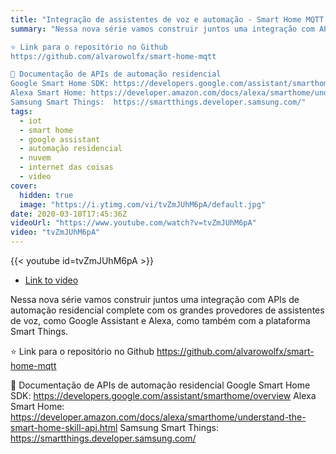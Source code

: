 ```yaml
---
title: "Integração de assistentes de voz e automação - Smart Home MQTT #1"
summary: "Nessa nova série vamos construir juntos uma integração com APIs de automação residencial complete com os grandes provedores de assistentes de voz, como Google Assistant e Alexa, como também com a plataforma Smart Things.

⭐️ Link para o repositório no Github
https://github.com/alvarowolfx/smart-home-mqtt

📖 Documentação de APIs de automação residencial
Google Smart Home SDK: https://developers.google.com/assistant/smarthome/overview
Alexa Smart Home: https://developer.amazon.com/docs/alexa/smarthome/understand-the-smart-home-skill-api.html
Samsung Smart Things:  https://smartthings.developer.samsung.com/"
tags:
  - iot
  - smart home
  - google assistant
  - automação residencial
  - nuvem
  - internet das coisas
  - video
cover:
  hidden: true
  image: "https://i.ytimg.com/vi/tvZmJUhM6pA/default.jpg"
date: 2020-03-10T17:45:36Z
videoUrl: "https://www.youtube.com/watch?v=tvZmJUhM6pA"
video: "tvZmJUhM6pA"
---
```


<!-- truncate -->

{{< youtube id=tvZmJUhM6pA >}}

- [Link to video](https://www.youtube.com/watch?v=tvZmJUhM6pA)

Nessa nova série vamos construir juntos uma integração com APIs de automação residencial complete com os grandes provedores de assistentes de voz, como Google Assistant e Alexa, como também com a plataforma Smart Things.

⭐️ Link para o repositório no Github
https://github.com/alvarowolfx/smart-home-mqtt

📖 Documentação de APIs de automação residencial
Google Smart Home SDK: https://developers.google.com/assistant/smarthome/overview
Alexa Smart Home: https://developer.amazon.com/docs/alexa/smarthome/understand-the-smart-home-skill-api.html
Samsung Smart Things:  https://smartthings.developer.samsung.com/
